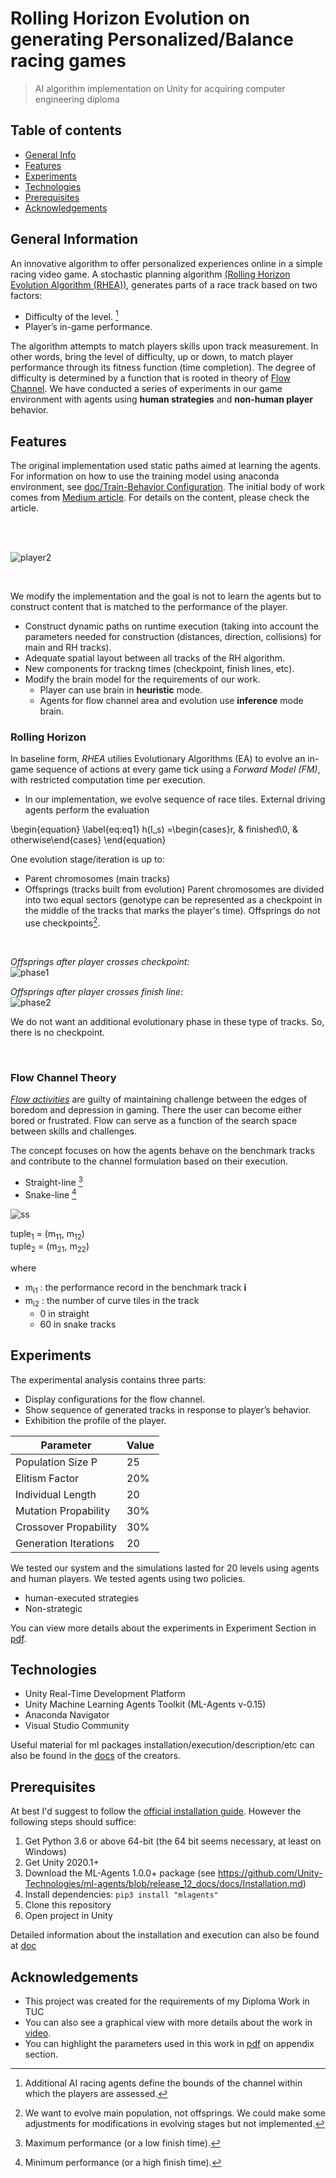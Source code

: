 # Rolling Horizon Evolution on generating Personalized/Balance racing games
> AI algorithm implementation on Unity for acquiring computer engineering diploma 
 
 ## Table of contents
* [General Info](#general-information)
* [Features](#features)
* [Experiments](#experiments)
* [Technologies](#technologies)
* [Prerequisites](#prerequisites)
* [Acknowledgements](#acknowledgements)

## General Information
An innovative algorithm to offer personalized experiences online in a simple racing video game. 
A stochastic planning algorithm [(Rolling Horizon Evolution Algorithm (RHEA))](#rolling-horizon), generates
parts of a race track based on two factors:

* Difficulty of the level. [^1]
* Player’s in-game performance. 

The algorithm attempts to match players skills upon track measurement. In other words, bring the level of difficulty, up or down, to match player performance through its fitness function (time completion). The degree of difficulty is determined by a function that is rooted in theory of [Flow Channel](#flow-channel-theory).
We have conducted a series of experiments in our game environment with agents using __human strategies__ and __non-human player__ behavior.

## Features
The original implementation used static paths aimed at learning the agents. For information on how to use the training model using anaconda environment, see [doc/Train-Behavior Configuration](https://github.com/Unity-Technologies/ml-agents/blob/main/docs/Training-ML-Agents.md#:~:text=Training%20in%20the%20ML-Agents%20Toolkit%20is%20powered%20by,learning%29.%20Its%20implementation%20can%20be%20found%20at%20ml-agents%2Fmlagents%2Ftrainers%2Flearn.py.).
The initial body of work comes from [Medium article](http://medium.com/p/60b0e7a10d9e). For details on the content, please check the article.

<br><br>

![player2](https://user-images.githubusercontent.com/22920222/159187776-2b59c258-6a42-499d-90af-04ace17e0f9f.PNG)

<br>

We modify the implementation and the goal is not to learn the agents but to construct content that is matched to the performance of the player. 
* Construct dynamic paths on runtime execution (taking into account the parameters needed for construction (distances, direction, collisions) for main and RH tracks).
* Adequate spatial layout between all tracks of the RH algorithm.
* New components for trackng times (checkpoint, finish lines, etc).
* Modify the brain model for the requirements of our work. 
    * Player can use brain in __heuristic__ mode. 
    * Agents for flow channel area and evolution  use __inference__ mode brain.

### Rolling Horizon
In baseline form, *RHEA* utilies Evolutionary Algorithms (EA) to evolve an in-game sequence of actions at every game tick using a *Forward Model (FM)*, with restricted computation time per execution. 

* In our implementation, we evolve sequence of race tiles. External driving agents perform the evaluation

<div class="math">

\begin{equation} \label{eq:eq1}
 h(I_s) =\begin{cases}r, & finished\\0, & otherwise\end{cases} 
\end{equation}

</div>

One evolution stage/iteration is up to:
* Parent chromosomes (main tracks)
* Offsprings (tracks built from evolution)
Parent chromosomes are divided into two equal sectors (genotype can be represented as a checkpoint in the middle of the tracks that marks the player's time). Offsprings do not use checkpoints[^2].

<br>

*Offsprings after player crosses checkpoint:*
<br>
![phase1](https://user-images.githubusercontent.com/22920222/160229906-66f0bd81-a156-49cf-b540-e6328f500502.png)

*Offsprings after player crosses finish line:*
<br>
![phase2](https://user-images.githubusercontent.com/22920222/160229911-b29754d2-96aa-4871-a46f-ce90baba040d.png)

We do not want an additional evolutionary phase in these type of tracks. So, there is no checkpoint. 

<br>

### Flow Channel Theory
[*Flow activities*](https://dansilvestre.com/flow-channel/)  are guilty of maintaining challenge between the edges
of boredom and depression in gaming. There the user can become either bored or frustrated. Flow
can serve as a function of the search space between skills and challenges.

The concept focuses on how the agents behave on the benchmark tracks and contribute to the channel formulation based on their execution.
* Straight-line [^3]
* Snake-line [^4]

![ss](https://user-images.githubusercontent.com/22920222/160231006-1c68f858-93c2-4295-b214-dee7e356ea2f.png)

tuple<sub>1</sub> = (m<sub>11</sub>, m<sub>12</sub>) <br>
tuple<sub>2</sub> = (m<sub>21</sub>, m<sub>22</sub>) <br>

where 
* m<sub>i1</sub> : the performance record in the benchmark track __i__
* m<sub>i2</sub> : the number of curve tiles in the track 
     * 0 in straight 
     * 60 in snake tracks

## Experiments
The experimental analysis contains three parts:
* Display configurations for the flow channel.
* Show sequence of generated tracks in response to player’s behavior.
* Exhibition the profile of the player.

<div align="center">
 
| Parameter  | Value |
| ------------- | ------------- |
| Population Size P  | 25  |
| Elitism Factor | 20%  |
| Individual Length  | 20  |
| Mutation Propability  | 30%  |
| Crossover Propability  | 30%  |
| Generation  Iterations  | 20  |

 </div>
  
We tested our system and the simulations lasted for 20 levels using agents and human players.
We tested agents using two policies.
* human-executed strategies
* Non-strategic

You can view more details about the experiments in Experiment Section in [pdf](https://github.com/z1skgr/Thesis/issues/4#issue-1181625504).

## Technologies
* Unity Real-Time Development Platform
* Unity Machine Learning Agents Toolkit (ML-Agents v-0.15) 
* Anaconda Navigator
* Visual Studio Community

Useful material for ml packages installation/execution/description/etc can also be found in the [docs](https://github.com/miyamotok0105/unity-ml-agents/tree/master/docs) of the creators.


## Prerequisites 
At best I'd suggest to follow the [official installation guide](https://github.com/Unity-Technologies/ml-agents/blob/master/docs/Installation.md). However the following steps should suffice:

1. Get Python 3.6 or above 64-bit (the 64 bit seems necessary, at least on Windows)
2. Get Unity 2020.1+
3. Download the ML-Agents 1.0.0+ package (see https://github.com/Unity-Technologies/ml-agents/blob/release_12_docs/docs/Installation.md)
4. Install dependencies: `pip3 install "mlagents"`
5. Clone this repository
6. Open project in Unity

Detailed information about the installation and execution can also be found at [doc](
https://github.com/miyamotok0105/unity-ml-agents/blob/master/docs/Installation-Windows.md)

## Acknowledgements
* This project was created for the requirements of my Diploma Work in TUC
* You can also see a graphical view with more details about the work in [video](https://drive.google.com/file/d/1uL9BW7yPc2OaRKHYjAQV0_Kmkh-5ti09/view?usp=sharing).
* You can highlight the parameters used in this work in [pdf](https://github.com/z1skgr/Thesis/issues/4#issue-1181625504) on appendix section.

[^1]: Additional AI racing agents define the bounds of the channel within which the players are assessed.
[^2]: We want to evolve main population, not offsprings. We could make some adjustments for modifications in evolving stages but not implemented.
[^3]: Maximum performance (or a low finish time).
[^4]: Minimum performance (or a high finish time).
